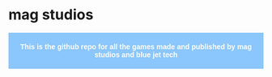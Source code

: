# mag studios

<p style="font-family: 'Montserrat', sans-serif; font-weight: 800; color: #fff; background-color: #8bc6fc; text-align: center; padding: 20px;">This is the github repo for all the games made and published by mag studios and blue jet tech</p>
